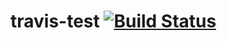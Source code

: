 # travis-test [![Build Status](https://travis-ci.com/Zi-Shane/travis-test.svg?branch=main)](https://travis-ci.com/Zi-Shane/travis-test)
